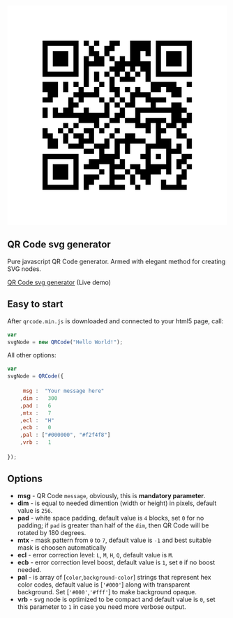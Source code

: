 ![SVG QR Code Generator](img/generated.svg)

## QR Code svg generator
Pure javascript QR Code generator. Armed with elegant method for creating SVG nodes.

[QR Code svg generator](https://datalog.github.io/demo/qrcode-svg/) (Live demo)


## Easy to start
After `qrcode.min.js` is downloaded and connected to your html5 page, call:
```javascript
var
svgNode = new QRCode("Hello World!");
```

All other options:
```javascript
var
svgNode = QRCode({

     msg :  "Your message here"
    ,dim :   300
    ,pad :   6
    ,mtx :   7
    ,ecl :  "H"
    ,ecb :   0
    ,pal : ["#000000", "#f2f4f8"]
    ,vrb :   1

});
```

## Options
* **msg** - QR Code ``message``, obviously, this is **mandatory parameter**.
* **dim** - is equal to needed dimention (width or height) in pixels, default value is `256`.
* **pad** - white space padding, default value is `4` blocks, set `0` for no padding; if ``pad`` is greater than  half of the ``dim``, then QR Code will be rotated by 180 degrees.
* **mtx** - mask pattern from `0` to `7`, default value is `-1` and best suitable mask is choosen automatically
* **ecl** - error correction level: `L`, `M`, `H`, `Q`, default value is `M`.
* **ecb** - error correction level boost, default value is `1`, set `0` if no boost needed.
* **pal** - is array of [`color`,`background-color`] strings that represent hex color codes, default value is [`'#000'`] along with transparent background. Set [`'#000'`,`'#fff'`] to make background opaque.
* **vrb** - svg node is optimized to be compact and default value is `0`, set this parameter to `1` in case you need more verbose output.
